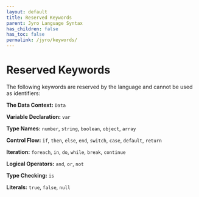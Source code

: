 ```yaml
---
layout: default
title: Reserved Keywords
parent: Jyro Language Syntax
has_children: false
has_toc: false
permalink: /jyro/keywords/
---
```


# Reserved Keywords

The following keywords are reserved by the language and cannot be used as identifiers:

**The Data Context:** `Data`

**Variable Declaration:** `var`

**Type Names:** `number`, `string`, `boolean`, `object`, `array`

**Control Flow:** `if`, `then`, `else`, `end`, `switch`, `case`, `default`, `return`

**Iteration:** `foreach`, `in`, `do`, `while`, `break`, `continue`

**Logical Operators:** `and`, `or`, `not`

**Type Checking:** `is`

**Literals:** `true`, `false`, `null`
